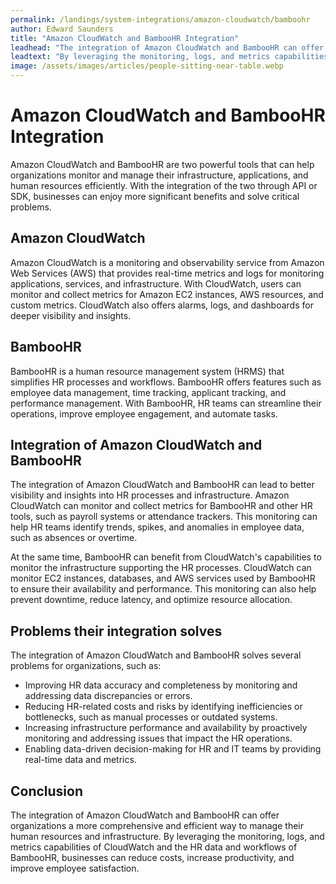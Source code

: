 ```yaml
---
permalink: /landings/system-integrations/amazon-cloudwatch/bamboohr
author: Edward Saunders
title: "Amazon CloudWatch and BambooHR Integration"
leadhead: "The integration of Amazon CloudWatch and BambooHR can offer organizations a more comprehensive and efficient way to manage their human resources and infrastructure"
leadtext: "By leveraging the monitoring, logs, and metrics capabilities of CloudWatch and the HR data and workflows of BambooHR, businesses can reduce costs, increase productivity, and improve employee satisfaction."
image: /assets/images/articles/people-sitting-near-table.webp
---
```

<div class="arttext">  <h1>Amazon CloudWatch and BambooHR Integration</h1>

  <p>Amazon CloudWatch and BambooHR are two powerful tools that can help organizations monitor and manage their infrastructure, applications, and human resources efficiently. With the integration of the two through API or SDK, businesses can enjoy more significant benefits and solve critical problems.</p>

  <h2>Amazon CloudWatch</h2>
  <p>Amazon CloudWatch is a monitoring and observability service from Amazon Web Services (AWS) that provides real-time metrics and logs for monitoring applications, services, and infrastructure. With CloudWatch, users can monitor and collect metrics for Amazon EC2 instances, AWS resources, and custom metrics. CloudWatch also offers alarms, logs, and dashboards for deeper visibility and insights.</p>
  
  <h2>BambooHR</h2>
  <p>BambooHR is a human resource management system (HRMS) that simplifies HR processes and workflows. BambooHR offers features such as employee data management, time tracking, applicant tracking, and performance management. With BambooHR, HR teams can streamline their operations, improve employee engagement, and automate tasks.</p>

  <h2>Integration of Amazon CloudWatch and BambooHR</h2>
  <p>The integration of Amazon CloudWatch and BambooHR can lead to better visibility and insights into HR processes and infrastructure. Amazon CloudWatch can monitor and collect metrics for BambooHR and other HR tools, such as payroll systems or attendance trackers. This monitoring can help HR teams identify trends, spikes, and anomalies in employee data, such as absences or overtime.</p>

  <p>At the same time, BambooHR can benefit from CloudWatch's capabilities to monitor the infrastructure supporting the HR processes. CloudWatch can monitor EC2 instances, databases, and AWS services used by BambooHR to ensure their availability and performance. This monitoring can also help prevent downtime, reduce latency, and optimize resource allocation.</p>

  <h2>Problems their integration solves</h2>
  <p>The integration of Amazon CloudWatch and BambooHR solves several problems for organizations, such as:</p>

  <ul>
    <li>Improving HR data accuracy and completeness by monitoring and addressing data discrepancies or errors.</li>
    <li>Reducing HR-related costs and risks by identifying inefficiencies or bottlenecks, such as manual processes or outdated systems.</li>
    <li>Increasing infrastructure performance and availability by proactively monitoring and addressing issues that impact the HR operations.</li>
    <li>Enabling data-driven decision-making for HR and IT teams by providing real-time data and metrics.</li>
  </ul>

  <h2>Conclusion</h2>
  <p>The integration of Amazon CloudWatch and BambooHR can offer organizations a more comprehensive and efficient way to manage their human resources and infrastructure. By leveraging the monitoring, logs, and metrics capabilities of CloudWatch and the HR data and workflows of BambooHR, businesses can reduce costs, increase productivity, and improve employee satisfaction.</p>

</div>
